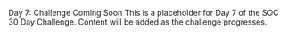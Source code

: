 Day 7: Challenge Coming Soon
This is a placeholder for Day 7 of the SOC 30 Day Challenge.
Content will be added as the challenge progresses.
